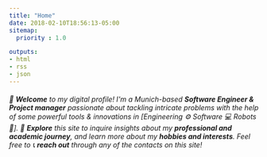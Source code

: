 ```yaml
---
title: "Home"
date: 2018-02-10T18:56:13-05:00
sitemap:
  priority : 1.0

outputs:
- html
- rss
- json
---
```

###### 🚀 **Welcome** to my digital profile! I'm a Munich-based **Software Engineer & Project manager** passionate about tackling intricate problems with the help of some powerful tools & innovations in [*Engineering ⚙️ Software 💻 Robots 🤖*]. 🔎 **Explore** this site to inquire insights about my **professional and academic journey**, and learn more about my **hobbies and interests**. Feel free to 📞 **reach out** through any of the contacts on this site!   	

